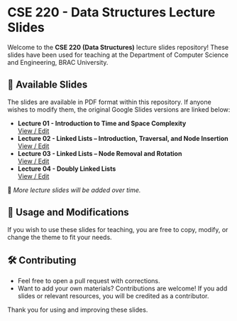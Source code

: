 # CSE 220 - Data Structures Lecture Slides  

Welcome to the **CSE 220 (Data Structures)** lecture slides repository! These slides have been used for teaching at the Department of Computer Science and Engineering, BRAC University.  

## 📂 Available Slides  
The slides are available in PDF format within this repository. If anyone wishes to modify them, the original Google Slides versions are linked below:  

- **Lecture 01 - Introduction to Time and Space Complexity**  
  [View / Edit](https://docs.google.com/presentation/d/18Yl34rHupozdosPCZX1z5GU4Q30bniHfHg4PcJH9lRc/edit?usp=sharing)  
- **Lecture 02 - Linked Lists – Introduction, Traversal, and Node Insertion**  
  [View / Edit](https://docs.google.com/presentation/d/1ssvIIQBh-zjjOcup7bW1IfIk5RzLXPNay1B2lBBf3OA/edit?usp=sharing)  
- **Lecture 03 - Linked Lists – Node Removal and Rotation**  
  [View / Edit](https://docs.google.com/presentation/d/1wWyxDVoUXQr3TbndrbeLDVv10VPwXvHTqFRmxn_LfG4/edit?usp=sharing)
- **Lecture 04 - Doubly Linked Lists**  
  [View / Edit](https://docs.google.com/presentation/d/1iePV9GCNiPgo9Z1zYrsdizf2euAU3HhzxZrDBWf6b_8/edit?usp=sharing)  

📌 *More lecture slides will be added over time.*  

## 🔄 Usage and Modifications  
If you wish to use these slides for teaching, you are free to copy, modify, or change the theme to fit your needs. 

## 🛠 Contributing  
- Feel free to open a pull request with corrections.  
- Want to add your own materials? Contributions are welcome! If you add slides or relevant resources, you will be credited as a contributor.  

Thank you for using and improving these slides.
